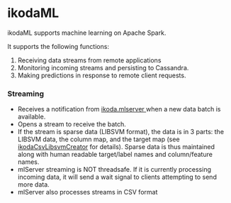 # ikodaML

ikodaML supports machine learning on Apache Spark.

It supports the following functions:

1. Receiving data streams from remote applications
1. Monitoring incoming streams and persisting to Cassandra.
1. Making predictions in response to remote client requests.

### Streaming

-  Receives a notification from <a href= "https://github.com/amerywu/mlServer" >ikoda.mlserver </a> when a new data batch is available.
-  Opens a stream to receive the batch.
-  If the stream is sparse data (LIBSVM format), the data is in 3 parts: the LIBSVM data, the column map, and the target map (see <a href="https://github.com/amerywu/ikodaCsvLibsvmCreator/wiki/Mappings-for-LIBSVM">ikodaCsvLibsvmCreator</a> for details). Sparse data is thus maintained along with human readable target/label names and column/feature names.
-  mlServer streaming is NOT threadsafe. If it is currently processing incoming data, it will send a wait signal to clients attempting to send more data.
-  mlServer also processes streams in CSV format
